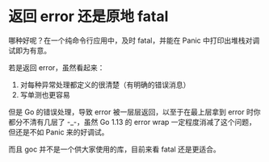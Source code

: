 # 返回 error 还是原地 fatal

哪种好呢？在一个纯命令行应用中，及时 fatal，并能在 Panic 中打印出堆栈对调试即为有意。

若是返回 error，虽然看起来：

1. 对每种异常处理都定义的很清楚（有明确的错误消息）
2. 写单测也更容易

但是 Go 的错误处理，导致 error 被一层层返回，以至于在最上层拿到 error 时你都分不清有几层了 -_-，虽然 Go 1.13 的 error wrap 一定程度消减了这个问题，但还是不如 Panic 来的好调试。

而且 goc 并不是一个供大家使用的库，目前来看 fatal 还是更适合。